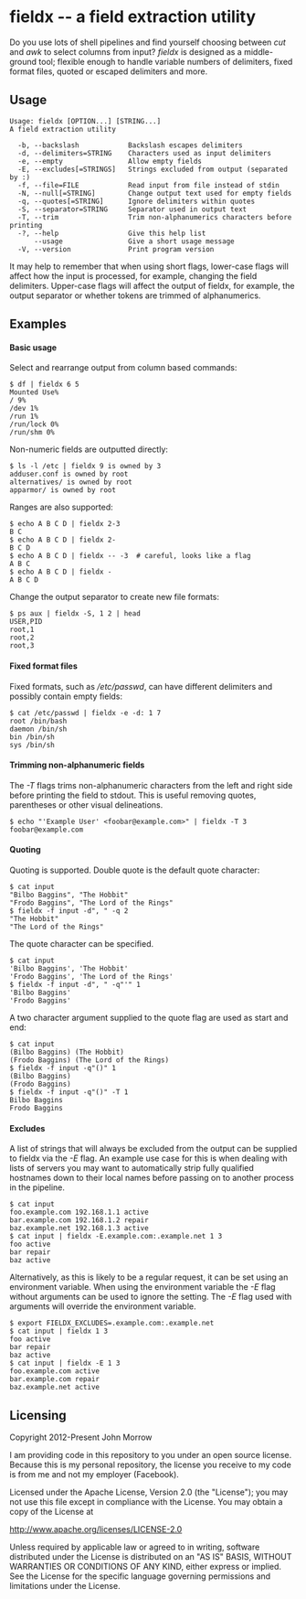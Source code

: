 # fieldx -- a field extraction utility

Do you use lots of shell pipelines and find yourself choosing between _cut_
and _awk_ to select columns from input? _fieldx_ is designed as a middle-ground
tool; flexible enough to handle variable numbers of delimiters, fixed format
files, quoted or escaped delimiters and more.

Usage
-----

```shell
Usage: fieldx [OPTION...] [STRING...]
A field extraction utility

  -b, --backslash            Backslash escapes delimiters
  -d, --delimiters=STRING    Characters used as input delimiters
  -e, --empty                Allow empty fields
  -E, --excludes[=STRINGS]   Strings excluded from output (separated by :)
  -f, --file=FILE            Read input from file instead of stdin
  -N, --null[=STRING]        Change output text used for empty fields
  -q, --quotes[=STRING]      Ignore delimiters within quotes
  -S, --separator=STRING     Separator used in output text
  -T, --trim                 Trim non-alphanumerics characters before printing
  -?, --help                 Give this help list
      --usage                Give a short usage message
  -V, --version              Print program version
```

It may help to remember that when using short flags, lower-case flags
will affect how the input is processed, for example, changing the field
delimiters. Upper-case flags will affect the output of fieldx, for example,
the output separator or whether tokens are trimmed of alphanumerics.

Examples
--------

#### Basic usage

Select and rearrange output from column based commands:

```shell
$ df | fieldx 6 5
Mounted Use%
/ 9%
/dev 1%
/run 1%
/run/lock 0%
/run/shm 0%
```

Non-numeric fields are outputted directly:

```shell
$ ls -l /etc | fieldx 9 is owned by 3
adduser.conf is owned by root
alternatives/ is owned by root
apparmor/ is owned by root
```

Ranges are also supported:

```shell
$ echo A B C D | fieldx 2-3
B C
$ echo A B C D | fieldx 2-
B C D
$ echo A B C D | fieldx -- -3  # careful, looks like a flag
A B C
$ echo A B C D | fieldx -
A B C D
```

Change the output separator to create new file formats:

```shell
$ ps aux | fieldx -S, 1 2 | head
USER,PID
root,1
root,2
root,3
```

#### Fixed format files

Fixed formats, such as */etc/passwd*, can have different delimiters and
possibly contain empty fields:

```shell
$ cat /etc/passwd | fieldx -e -d: 1 7
root /bin/bash
daemon /bin/sh
bin /bin/sh
sys /bin/sh
```

#### Trimming non-alphanumeric fields

The *-T* flags trims non-alphanumeric characters from the left and right side
before printing the field to stdout. This is useful removing quotes,
parentheses or other visual delineations.

```shell
$ echo "'Example User' <foobar@example.com>" | fieldx -T 3
foobar@example.com
```

#### Quoting

Quoting is supported. Double quote is the default quote character:

```shell
$ cat input
"Bilbo Baggins", "The Hobbit"
"Frodo Baggins", "The Lord of the Rings"
$ fieldx -f input -d", " -q 2
"The Hobbit"
"The Lord of the Rings"
```

The quote character can be specified. 

```shell
$ cat input
'Bilbo Baggins', 'The Hobbit'
'Frodo Baggins', 'The Lord of the Rings'
$ fieldx -f input -d", " -q"'" 1
'Bilbo Baggins'
'Frodo Baggins'
```

A two character argument supplied to the quote flag are used as start and end:

```shell
$ cat input
(Bilbo Baggins) (The Hobbit)
(Frodo Baggins) (The Lord of the Rings)
$ fieldx -f input -q"()" 1
(Bilbo Baggins)
(Frodo Baggins)
$ fieldx -f input -q"()" -T 1
Bilbo Baggins
Frodo Baggins
```

#### Excludes

A list of strings that will always be excluded from the output can be supplied
to fieldx via the *-E* flag. An example use case for this is when dealing with
lists of servers you may want to automatically strip fully qualified hostnames
down to their local names before passing on to another process in the pipeline.

```shell
$ cat input
foo.example.com 192.168.1.1 active
bar.example.com 192.168.1.2 repair
baz.example.net 192.168.1.3 active
$ cat input | fieldx -E.example.com:.example.net 1 3
foo active
bar repair
baz active
```

Alternatively, as this is likely to be a regular request, it can be set using an
environment variable. When using the environment variable the *-E* flag without
arguments can be used to ignore the setting. The *-E* flag used with arguments
will override the environment variable.

```shell
$ export FIELDX_EXCLUDES=.example.com:.example.net
$ cat input | fieldx 1 3
foo active
bar repair
baz active
$ cat input | fieldx -E 1 3
foo.example.com active
bar.example.com repair
baz.example.net active
```

Licensing
---------

Copyright 2012-Present John Morrow

I am providing code in this repository to you under an open source license.
Because this is my personal repository, the license you receive to my code
is from me and not my employer (Facebook).

Licensed under the Apache License, Version 2.0 (the "License");
you may not use this file except in compliance with the License.
You may obtain a copy of the License at

   http://www.apache.org/licenses/LICENSE-2.0

Unless required by applicable law or agreed to in writing, software
distributed under the License is distributed on an "AS IS" BASIS,
WITHOUT WARRANTIES OR CONDITIONS OF ANY KIND, either express or implied.
See the License for the specific language governing permissions and
limitations under the License.
